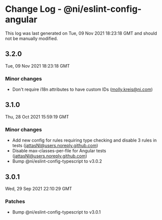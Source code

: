 # Change Log - @ni/eslint-config-angular

This log was last generated on Tue, 09 Nov 2021 18:23:18 GMT and should not be manually modified.

<!-- Start content -->

## 3.2.0

Tue, 09 Nov 2021 18:23:18 GMT

### Minor changes

- Don't require i18n attributes to have custom IDs (molly.kreis@ni.com)

## 3.1.0

Thu, 28 Oct 2021 15:59:19 GMT

### Minor changes

- Add new config for rules requiring type checking and disable 3 rules in tests (jattasNI@users.noreply.github.com)
- Disable max-classes-per-file for Angular tests (jattasNI@users.noreply.github.com)
- Bump @ni/eslint-config-typescript to v3.0.2

## 3.0.1

Wed, 29 Sep 2021 22:10:29 GMT

### Patches

- Bump @ni/eslint-config-typescript to v3.0.1
